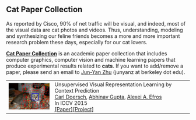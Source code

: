 ## Cat Paper Collection

As reported by Cisco, 90% of net traffic will be visual, and indeed, most of the visual data are cat photos and videos. Thus, understanding, modeling and synthesizing our feline friends becomes a more and more important research problem these days, especially for our cat lovers.

**[Cat Paper Collection](http://people.eecs.berkeley.edu/~junyanz/cat/cat_papers.html)** is an academic paper collection that includes computer graphics, computer vision and machine learning papers that produce experimental results related to **cats**. If you want to add/remove a paper, please send an email to [Jun-Yan Zhu](http://www.eecs.berkeley.edu/~junyanz/) (junyanz at berkeley dot edu).


<table>
<colgroup>
<col width="25%" />
<col width="75%" />
</colgroup>
<tbody>
<tr>
<td align="left"><a href="http://graphics.cs.cmu.edu/projects/deepContext/"><img src="teasers/DoerschICCV2015.jpg" alt="" /></a></td>
<td align="left">Unsupervised Visual Representation Learning by Context Prediction
<br>
<a href="http://www.cs.cmu.edu/~cdoersch/">Carl Doersch</a>, <a href="http://www.cs.cmu.edu/~abhinavg/">Abhinav Gupta</a>, <a href="http://www.eecs.berkeley.edu/~efros/">Alexei A. Efros</a>
<br>
In ICCV 2015
<br>
<a href="http://arxiv.org/pdf/1505.05192v2">[Paper]</a><a href="http://graphics.cs.cmu.edu/projects/deepContext/">[Project]</a></td>
</tr>
</tbody>
</table>
